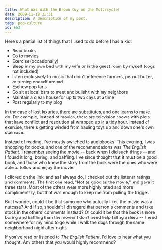 ```yaml
---
title: What Was With the Brown Guy on the Motorcycle?
date: 2009-11-18 21:31
description: A description of my post.
tags: pop-culture
id: 663
---
```

Here's a partial list of things that I used to do before I had a kid:

<UL>
	<li>Read books</li>
	<li>Go to movies</li>
	<li>Exercise (occasionally)</li>
	<li>Sleep in my own bed with my wife or in the guest room by myself (dogs not included)
	</li><li>listen exclusively to music that didn't reference farmers, peanut butter, or turning oneself around</li>
	<li>Eschew pop tarts</li>
	<li>Go sit at local bars to meet and bullshit with my neighbors
	</li><li>Maintain a clean house for up to two days at a time</li>
	<li>Post regularly to my blog</li>
</UL>

In the case of lost luxuries, there are substitutes, and one learns to make do.  For example, instead of movies, there are television shows with plots that have conflict and resolution all wrapped up in a tidy hour.  Instead of exercise, there's getting winded from hauling toys up and down one's own staircase.

Instead of reading, I've mostly switched to audiobooks.  This evening, I was shopping for books, and one of the recommendations was <i>The English Patient</i>.  I remember seeing the movie -- back when I did such things -- and I found it long, boring, and baffling.  I've since thought that it must be a good book, and those who knew the story from the book were the ones who were able to follow and enjoy the movie.

I clicked on the link, and as I always do, I checked out the listener ratings and comments.  The first one read, "Not as good as the movie," and gave it three stars.  Most of the others were more highly rated and more complimentary, but that was enough to keep me from pulling the trigger.

But I wonder, could it be that someone who actually liked the movie was a nutcase?  And if so, shouldn't I disregard that person's comments and take stock in the others' comments instead?  Or could it be that the book is more boring and baffling than the movie?  I don't need help falling asleep -- I need somewhere for my mind to go while I walk the dogs through the same neighborhood night after night.

If you've read or listened to <i>The English Patient</i>, I'd love to hear what you thought.  Any others that you would highly recommend?